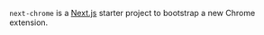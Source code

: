 `next-chrome` is a [Next.js](https://nextjs.org/) starter project to bootstrap a new Chrome extension.
